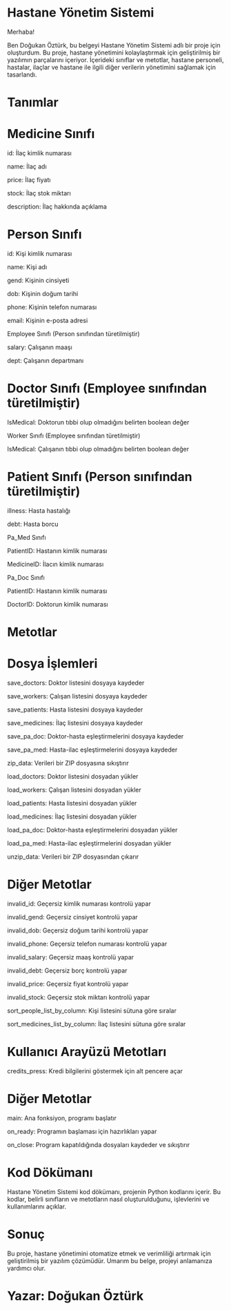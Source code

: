 # Hastane Yönetim Sistemi

Merhaba!

Ben Doğukan Öztürk, bu belgeyi Hastane Yönetim Sistemi adlı bir proje için oluşturdum. 
Bu proje, hastane yönetimini kolaylaştırmak için geliştirilmiş bir yazılımın parçalarını içeriyor. 
İçerideki sınıflar ve metotlar, hastane personeli, hastalar, ilaçlar ve hastane ile ilgili 
diğer verilerin yönetimini sağlamak için tasarlandı.

# Tanımlar
# Medicine Sınıfı

id: İlaç kimlik numarası

name: İlaç adı

price: İlaç fiyatı

stock: İlaç stok miktarı

description: İlaç hakkında açıklama

# Person Sınıfı

id: Kişi kimlik numarası

name: Kişi adı

gend: Kişinin cinsiyeti

dob: Kişinin doğum tarihi

phone: Kişinin telefon numarası

email: Kişinin e-posta adresi

Employee Sınıfı (Person sınıfından türetilmiştir)

salary: Çalışanın maaşı

dept: Çalışanın departmanı

# Doctor Sınıfı (Employee sınıfından türetilmiştir)

IsMedical: Doktorun tıbbi olup olmadığını belirten boolean değer

Worker Sınıfı (Employee sınıfından türetilmiştir)

IsMedical: Çalışanın tıbbi olup olmadığını belirten boolean değer

# Patient Sınıfı (Person sınıfından türetilmiştir)

illness: Hasta hastalığı

debt: Hasta borcu

Pa_Med Sınıfı

PatientID: Hastanın kimlik numarası

MedicineID: İlacın kimlik numarası

Pa_Doc Sınıfı

PatientID: Hastanın kimlik numarası

DoctorID: Doktorun kimlik numarası

# Metotlar
# Dosya İşlemleri

save_doctors: Doktor listesini dosyaya kaydeder

save_workers: Çalışan listesini dosyaya kaydeder

save_patients: Hasta listesini dosyaya kaydeder

save_medicines: İlaç listesini dosyaya kaydeder

save_pa_doc: Doktor-hasta eşleştirmelerini dosyaya kaydeder

save_pa_med: Hasta-ilac eşleştirmelerini dosyaya kaydeder


zip_data: Verileri bir ZIP dosyasına sıkıştırır

load_doctors: Doktor listesini dosyadan yükler

load_workers: Çalışan listesini dosyadan yükler

load_patients: Hasta listesini dosyadan yükler

load_medicines: İlaç listesini dosyadan yükler

load_pa_doc: Doktor-hasta eşleştirmelerini dosyadan yükler

load_pa_med: Hasta-ilac eşleştirmelerini dosyadan yükler

unzip_data: Verileri bir ZIP dosyasından çıkarır

# Diğer Metotlar


invalid_id: Geçersiz kimlik numarası kontrolü yapar

invalid_gend: Geçersiz cinsiyet kontrolü yapar

invalid_dob: Geçersiz doğum tarihi kontrolü yapar

invalid_phone: Geçersiz telefon numarası kontrolü yapar

invalid_salary: Geçersiz maaş kontrolü yapar

invalid_debt: Geçersiz borç kontrolü yapar

invalid_price: Geçersiz fiyat kontrolü yapar

invalid_stock: Geçersiz stok miktarı kontrolü yapar

sort_people_list_by_column: Kişi listesini sütuna göre sıralar

sort_medicines_list_by_column: İlaç listesini sütuna göre sıralar

# Kullanıcı Arayüzü Metotları

credits_press: Kredi bilgilerini göstermek için alt pencere açar

# Diğer Metotlar


main: Ana fonksiyon, programı başlatır

on_ready: Programın başlaması için hazırlıkları yapar

on_close: Program kapatıldığında dosyaları kaydeder ve sıkıştırır

# Kod Dökümanı
Hastane Yönetim Sistemi kod dökümanı, 
projenin Python kodlarını içerir. 
Bu kodlar, belirli sınıfların ve metotların nasıl oluşturulduğunu, 
işlevlerini ve kullanımlarını açıklar.

# Sonuç

Bu proje, hastane yönetimini otomatize etmek ve 
verimliliği artırmak için geliştirilmiş bir yazılım çözümüdür. 
Umarım bu belge, projeyi anlamanıza yardımcı olur.

# Yazar: Doğukan Öztürk